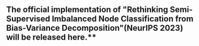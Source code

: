 ## The official implementation of "Rethinking Semi-Supervised Imbalanced Node Classification from Bias-Variance Decomposition"(NeurIPS 2023) will be released here.**
